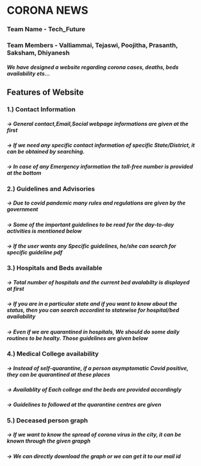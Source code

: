 # CORONA NEWS       
### Team Name - Tech_Future
### Team Members - Valliammai, Tejaswi, Poojitha, Prasanth, Saksham, Dhiyanesh

##### We have designed a website regarding corona cases, deaths, beds availability ets...

## Features of Website
### 1.) Contact Information
#####  -> General contact,Email,Social webpage informations are given at the first 
#####  -> If we need any specific contact information of specific State/District, it can be obtained by searching.
#####  -> In case of any Emergency information the toll-free number is provided at the bottom

### 2.) Guidelines and Advisories
#####  -> Due to covid pandemic many rules and regulations are given by the government
#####  -> Some of the important guidelines to be read for the day-to-day activities is mentioned below
#####  -> If the user wants any Specific guidelines, he/she can search for specific guideline pdf

### 3.) Hospitals and Beds available
#####  -> Total number of hospitals and the current bed avalabilty is displayed at first
#####  -> If you are in a particular state and if you want to know about the status, then you can search accordint to statewise for hospital/bed availability
#####  -> Even if we are quarantined in hospitals, We should do some daily routines to be healty. Those guidelines are given below

### 4.) Medical College availability
#####  -> Instead of self-quarantine, if a person asymptomatic Covid positive, they can be quarantined at these places
#####  -> Availablity of Each college and the beds are provided accordingly
#####  -> Guidelines to followed at the quarantine centres are given

### 5.) Deceased person graph
#####  -> If we want to know the spread of corona virus in the city, it can be known through the given grapgh
#####  -> We can directly download the graph or we can get it to our mail id
